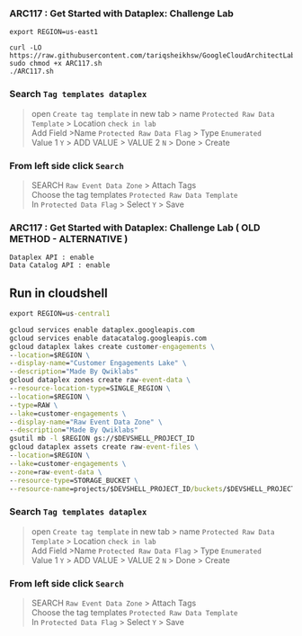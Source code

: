 ### ARC117 : Get Started with Dataplex: Challenge Lab   

```
export REGION=us-east1
```

```
curl -LO https://raw.githubusercontent.com/tariqsheikhsw/GoogleCloudArchitectLabs/main/Solutions/ARC117.sh
sudo chmod +x ARC117.sh
./ARC117.sh
```

### Search `Tag templates dataplex`
> open `Create tag template` in new tab > name `Protected Raw Data Template` > Location `check in lab` <br>
>Add Field >Name `Protected Raw Data Flag` > Type `Enumerated` <br>
> Value 1 `Y` > ADD VALUE > VALUE 2 `N` > Done > Create
### From left side click `Search`
> SEARCH `Raw Event Data Zone` > Attach Tags <br>
> Choose the tag templates `Protected Raw Data Template` <br>
> In `Protected Data Flag` > Select `Y` > Save




### ARC117 : Get Started with Dataplex: Challenge Lab   ( OLD METHOD - ALTERNATIVE ) 

```
Dataplex API : enable   
Data Catalog API : enable
```

## Run in cloudshell
```cmd
export REGION=us-central1
```
```cmd
gcloud services enable dataplex.googleapis.com
gcloud services enable datacatalog.googleapis.com
gcloud dataplex lakes create customer-engagements \
--location=$REGION \
--display-name="Customer Engagements Lake" \
--description="Made By Qwiklabs" 
gcloud dataplex zones create raw-event-data \
--resource-location-type=SINGLE_REGION \
--location=$REGION \
--type=RAW \
--lake=customer-engagements \
--display-name="Raw Event Data Zone" \
--description="Made By Qwiklabs"
gsutil mb -l $REGION gs://$DEVSHELL_PROJECT_ID
gcloud dataplex assets create raw-event-files \
--location=$REGION \
--lake=customer-engagements \
--zone=raw-event-data \
--resource-type=STORAGE_BUCKET \
--resource-name=projects/$DEVSHELL_PROJECT_ID/buckets/$DEVSHELL_PROJECT_ID
```
### Search `Tag templates dataplex`
> open `Create tag template` in new tab > name `Protected Raw Data Template` > Location `check in lab` <br>
>Add Field >Name `Protected Raw Data Flag` > Type `Enumerated` <br>
> Value 1 `Y` > ADD VALUE > VALUE 2 `N` > Done > Create
### From left side click `Search`
> SEARCH `Raw Event Data Zone` > Attach Tags <br>
> Choose the tag templates `Protected Raw Data Template` <br>
> In `Protected Data Flag` > Select `Y` > Save





